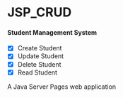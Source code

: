 # JSP_CRUD
#### Student Management System
- [x] Create Student
- [x] Update Student
- [x] Delete Student
- [x] Read Student

A Java Server Pages web application
